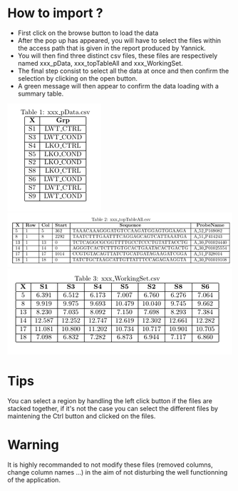 How to import ?
===============

* First click on the browse button to load the data
* After the pop up has appeared, you will have to select the files within the access path that is given in the report produced by Yannick.  
* You will then find three distinct csv files, these files are respectively named xxx_pData, xxx_topTableAll and xxx_WorkingSet.
* The final step consist to select all the data at once and then confirm the selection by clicking on the open button.
* A green message will then appear to confirm the data loading with a summary table.

![](image/pdata.png)
![](image/toptable.png)
![](image/workingset.png)

# Tips
You can select a region by handling the left click button if the files are stacked together, if it's not the case you can select the different files by maintening the Ctrl button and clicked on the files.

# Warning
It is highly recommanded to not modify these files (removed columns, change column names ...) in the aim of not disturbing the well functionning of the application.
